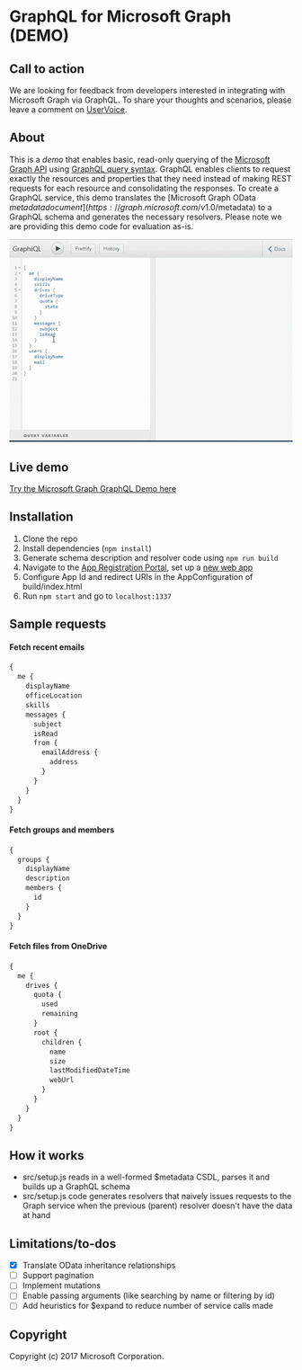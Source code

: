 # GraphQL for Microsoft Graph (DEMO)

## Call to action
We are looking for feedback from developers interested in integrating with Microsoft Graph via GraphQL. To share your thoughts and scenarios, please leave a comment on [UserVoice](https://officespdev.uservoice.com/forums/224641-feature-requests-and-feedback/suggestions/16819672-graphql-api-for-the-microsoft-graph). 

## About
This is a *demo* that enables basic, read-only querying of the [Microsoft Graph API](https://developer.microsoft.com/en-us/graph/) using [GraphQL query syntax](http://graphql.org/learn/queries/). GraphQL enables clients to request exactly the resources and properties that they need instead of making REST requests for each resource and consolidating the responses. To create a GraphQL service, this demo translates the [Microsoft Graph OData $metadata document](https://graph.microsoft.com/v1.0/$metadata) to a GraphQL schema and generates the necessary resolvers. Please note we are providing this demo code for evaluation as-is. 

![Animation of sample request](./graphql-demo.gif)

## Live demo
[Try the Microsoft Graph GraphQL Demo here](https://msgraphql-demo.azurewebsites.net/)

## Installation
1. Clone the repo
2. Install dependencies (`npm install`)
3. Generate schema description and resolver code using `npm run build`
4. Navigate to the [App Registration Portal](https://apps.dev.microsoft.com/), set up a [new web app](https://docs.microsoft.com/en-us/azure/active-directory/develop/active-directory-v2-app-registration)
5. Configure App Id and redirect URIs in the AppConfiguration of build/index.html
6. Run `npm start` and go to `localhost:1337`

## Sample requests
#### Fetch recent emails
```graphql
{
  me {
    displayName
    officeLocation
    skills
    messages {
      subject
      isRead
      from {
        emailAddress {
          address
        }
      }
    }
  }
}
```

#### Fetch groups and members
```graphql
{
  groups {
    displayName
    description
    members {
      id
    }
  }
}
```

#### Fetch files from OneDrive
```graphql
{
  me {
    drives {
      quota {
        used
        remaining
      }
      root {
        children {
          name
          size
          lastModifiedDateTime
          webUrl
        }
      }
    }
  }
}
```

## How it works
* src/setup.js reads in a well-formed $metadata CSDL, parses it and builds up a GraphQL schema
* src/setup.js code generates resolvers that naively issues requests to the Graph service when the previous (parent) resolver doesn't have the data at hand

## Limitations/to-dos
* [x] Translate OData inheritance relationships
* [ ] Support pagination
* [ ] Implement mutations
* [ ] Enable passing arguments (like searching by name or filtering by id)
* [ ] Add heuristics for $expand to reduce number of service calls made

## Copyright
 Copyright (c) 2017 Microsoft Corporation.
